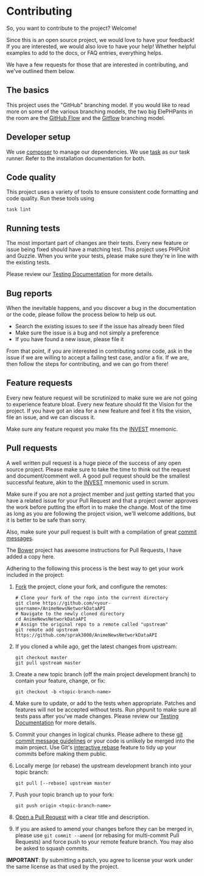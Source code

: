# Contributing

So, you want to contribute to the project? Welcome!

Since this is an open source project, we would love to have your feedback! If you are interested, we would also love to
have your help! Whether helpful examples to add to the docs, or FAQ entries, everything helps.

We have a few requests for those that are interested in contributing, and we've outlined
them below.

## The basics

This project uses the "GitHub" branching model. If you would like to read more on some of the various branching models,
the two big ElePHPants in the room are the [GitHub Flow](http://scottchacon.com/2011/08/31/github-flow.html) and the
[Gitflow](http://nvie.com/posts/a-successful-git-branching-model/) branching model.

## Developer setup

We use [composer](https://getcomposer.org/) to manage our dependencies.  We use [task](https://taskfile.dev) as our
task runner. Refer to the installation documentation for both.

## Code quality

This project uses a variety of tools to ensure consistent code formatting and code quality. Run these tools using

```shell
task lint
```

## Running tests

The most important part of changes are their tests. Every new feature or issue being fixed should have a matching test.
This project uses PHPUnit and Guzzle. When you write your tests, please make sure they're in line with the existing
tests.

Please review our [Testing Documentation](TESTING.md) for more details.

## <a name="bug-reports"></a>Bug reports

When the inevitable happens, and you discover a bug in the documentation or the code, please follow the process below to
help us out.

* Search the existing issues to see if the issue has already been filed
* Make sure the issue is a bug and not simply a preference
* If you have found a new issue, please file it

From that point, if you are interested in contributing some code, ask in the issue if we are willing to accept a failing
test case, and/or a fix. If we are, then follow the steps for contributing, and we can go from there!

## <a name="feature-requests"></a>Feature requests

Every new feature request will be scrutinized to make sure we are not going to experience feature bloat. Every new
feature should fit the Vision for the project. If you have got an idea for a new feature and feel it fits the
vision, file an issue, and we can discuss it.

Make sure any feature request you make fits the [INVEST](http://en.wikipedia.org/wiki/INVEST_(mnemonic)) mnemonic.

## <a name="pull-requests"></a>Pull requests

A well written pull request is a huge piece of the success of any open source project. Please make sure to take the
time to think out the request and document/comment well. A good pull request should be the smallest successful
feature, akin to the [INVEST](http://en.wikipedia.org/wiki/INVEST_(mnemonic)) mnemonic used in scrum.

Make sure if you are not a project member and just getting started that you have a related issue for your Pull Request
and that a project owner approves the work before putting the effort in to make the change. Most of the time as long as
you are following the project vision, we'll welcome additions, but it is better to be safe than sorry.

Also, make sure your pull request is built with a compilation of great
[commit messages](http://tbaggery.com/2008/04/19/a-note-about-git-commit-messages.html).

The [Bower](https://github.com/bower/bower/blob/master/CONTRIBUTING.md) project has awesome instructions for Pull
Requests, I have added a copy here.

Adhering to the following this process is the best way to get your work included in the project:

1. [Fork](http://help.github.com/fork-a-repo/) the project, clone your fork, and configure the remotes:

   ```shell
   # Clone your fork of the repo into the current directory
   git clone https://github.com/<your-username>/AnimeNewsNetworkDataAPI
   # Navigate to the newly cloned directory
   cd AnimeNewsNetworkDataAPI
   # Assign the original repo to a remote called "upstream"
   git remote add upstream https://github.com/sprak3000/AnimeNewsNetworkDataAPI
   ```

2. If you cloned a while ago, get the latest changes from upstream:

   ```shell
   git checkout master
   git pull upstream master
   ```

3. Create a new topic branch (off the main project development branch) to
   contain your feature, change, or fix:

   ```shell
   git checkout -b <topic-branch-name>
   ```

4. Make sure to update, or add to the tests when appropriate. Patches and features will not be accepted without tests.
   Run phpunit to make sure all tests pass after you've made changes. Please review our
   [Testing Documentation](TESTING.md) for more details.

5. Commit your changes in logical chunks. Please adhere to these [git commit
   message guidelines](http://tbaggery.com/2008/04/19/a-note-about-git-commit-messages.html)
   or your code is unlikely be merged into the main project. Use Git's
   [interactive rebase](https://help.github.com/articles/interactive-rebase)
   feature to tidy up your commits before making them public.

6. Locally merge (or rebase) the upstream development branch into your topic branch:

   ```shell
   git pull [--rebase] upstream master
   ```

7. Push your topic branch up to your fork:

   ```shell
   git push origin <topic-branch-name>
   ```

8. [Open a Pull Request](https://help.github.com/articles/using-pull-requests/)
    with a clear title and description.

9. If you are asked to amend your changes before they can be merged in, please
   use `git commit --amend` (or rebasing for multi-commit Pull Requests) and
   force push to your remote feature branch. You may also be asked to squash
   commits.

**IMPORTANT**: By submitting a patch, you agree to license your work under the same license as that used by the project.
